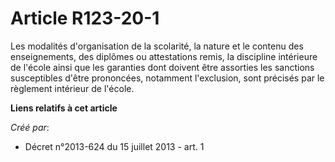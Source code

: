 # Article R123-20-1

Les modalités d'organisation de la scolarité, la nature et le contenu des enseignements, des diplômes ou attestations remis,
la discipline intérieure de l'école ainsi que les garanties dont doivent être assorties les sanctions susceptibles d'être
prononcées, notamment l'exclusion, sont précisés par le règlement intérieur de l'école.

**Liens relatifs à cet article**

_Créé par_:

  - Décret n°2013-624 du 15 juillet 2013 - art. 1
